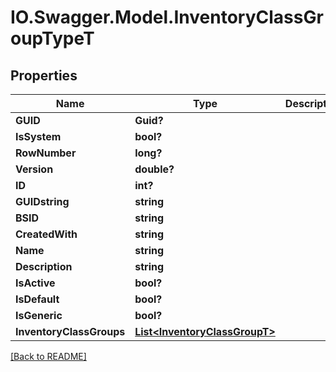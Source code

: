 # IO.Swagger.Model.InventoryClassGroupTypeT
## Properties

Name | Type | Description | Notes
------------ | ------------- | ------------- | -------------
**GUID** | **Guid?** |  | [optional] 
**IsSystem** | **bool?** |  | [optional] 
**RowNumber** | **long?** |  | [optional] 
**Version** | **double?** |  | [optional] 
**ID** | **int?** |  | [optional] 
**GUIDstring** | **string** |  | [optional] 
**BSID** | **string** |  | [optional] 
**CreatedWith** | **string** |  | [optional] 
**Name** | **string** |  | [optional] 
**Description** | **string** |  | [optional] 
**IsActive** | **bool?** |  | [optional] 
**IsDefault** | **bool?** |  | [optional] 
**IsGeneric** | **bool?** |  | [optional] 
**InventoryClassGroups** | [**List&lt;InventoryClassGroupT&gt;**](InventoryClassGroupT.md) |  | [optional] 

 [[Back to README]](../README.md)

